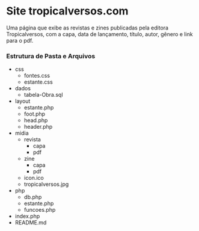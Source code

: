 # Site tropicalversos.com
Uma página que exibe as revistas e zines publicadas pela editora Tropicalversos, com a capa, data de lançamento, título, autor, gênero e link para o pdf.

### Estrutura de Pasta e Arquivos

- css
  - fontes.css
  - estante.css
- dados
  - tabela-Obra.sql 
- layout
  - estante.php
  - foot.php
  - head.php
  - header.php
- midia
  - revista
    - capa
    - pdf
  - zine
    - capa
    - pdf
  - icon.ico
  - tropicalversos.jpg
- php
  - db.php
  - estante.php
  - funcoes.php
- index.php
- README.md
